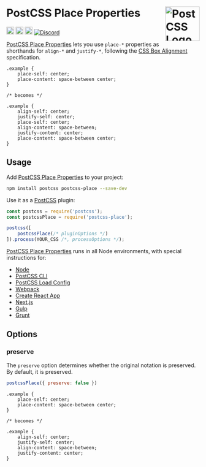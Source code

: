 # PostCSS Place Properties [<img src="https://postcss.github.io/postcss/logo.svg" alt="PostCSS Logo" width="90" height="90" align="right">][PostCSS]

[<img alt="npm version" src="https://img.shields.io/npm/v/postcss-place.svg" height="20">][npm-url] [<img alt="CSS Standard Status" src="https://cssdb.org/images/badges/place-properties.svg" height="20">][css-url] [<img alt="Build Status" src="https://github.com/csstools/postcss-plugins/workflows/test/badge.svg" height="20">][cli-url] [<img alt="Discord" src="https://shields.io/badge/Discord-5865F2?logo=discord&logoColor=white">][discord]

[PostCSS Place Properties] lets you use `place-*` properties as shorthands for `align-*`
and `justify-*`, following the [CSS Box Alignment] specification.

```pcss
.example {
	place-self: center;
	place-content: space-between center;
}

/* becomes */

.example {
	align-self: center;
	justify-self: center;
	place-self: center;
	align-content: space-between;
	justify-content: center;
	place-content: space-between center;
}
```

## Usage

Add [PostCSS Place Properties] to your project:

```bash
npm install postcss postcss-place --save-dev
```

Use it as a [PostCSS] plugin:

```js
const postcss = require('postcss');
const postcssPlace = require('postcss-place');

postcss([
	postcssPlace(/* pluginOptions */)
]).process(YOUR_CSS /*, processOptions */);
```

[PostCSS Place Properties] runs in all Node environments, with special
instructions for:

- [Node](INSTALL.md#node)
- [PostCSS CLI](INSTALL.md#postcss-cli)
- [PostCSS Load Config](INSTALL.md#postcss-load-config)
- [Webpack](INSTALL.md#webpack)
- [Create React App](INSTALL.md#create-react-app)
- [Next.js](INSTALL.md#nextjs)
- [Gulp](INSTALL.md#gulp)
- [Grunt](INSTALL.md#grunt)

## Options

### preserve

The `preserve` option determines whether the original notation
is preserved. By default, it is preserved.

```js
postcssPlace({ preserve: false })
```

```pcss
.example {
	place-self: center;
	place-content: space-between center;
}

/* becomes */

.example {
	align-self: center;
	justify-self: center;
	align-content: space-between;
	justify-content: center;
}
```

[cli-url]: https://github.com/csstools/postcss-plugins/actions/workflows/test.yml?query=workflow/test
[css-url]: https://cssdb.org/#place-properties
[discord]: https://discord.gg/bUadyRwkJS
[npm-url]: https://www.npmjs.com/package/postcss-place

[PostCSS]: https://github.com/postcss/postcss
[PostCSS Place Properties]: https://github.com/csstools/postcss-plugins/tree/main/plugins/postcss-place
[CSS Box Alignment]: https://www.w3.org/TR/css-align-3/#place-content
